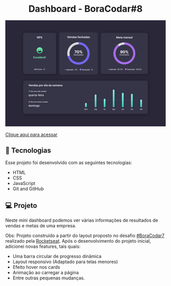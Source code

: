 <h1 align="center"> Dashboard - BoraCodar#8 </h1>

![preview](./.github/preview.png)

[Clique aqui para acessar](https://maik-emanoel.github.io/dashboard/)

## 🚀 Tecnologias

Esse projeto foi desenvolvido com as seguintes tecnologias:

- HTML
- CSS
- JavaScript
- Git and GitHub

## 💻 Projeto

Neste mini dashboard podemos ver várias informações de resultados de vendas e metas de uma empresa. <br>

Obs: Projeto construído a partir do layout proposto no desafio [#BoraCodar7](https://boracodar.dev/) realizado pela [Rocketseat](https://rocketseat.com.br).
Após o desenvolvimento do projeto inicial, adicionei novas features, tais quais:

- Uma barra circular de progresso dinâmica
- Layout responsivo (Adaptado para telas menores)
- Efeito hover nos cards
- Animação ao carregar a página
- Entre outras pequenas mudanças.